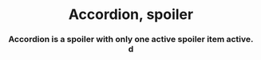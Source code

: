 <h1 align="center">Accordion, spoiler</h1>
<h3 align="center">Accordion is a spoiler with only one active spoiler item active. d</h3>
